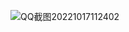 ![QQ截图20221017112402](https://user-images.githubusercontent.com/90700675/229391829-303ec7c0-3247-41e0-8e63-22f13678b763.jpg)

